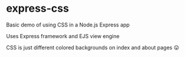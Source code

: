 # express-css
Basic demo of using CSS in a Node.js Express app

Uses Express framework and EJS view engine

CSS is just different colored backgrounds on index and about pages :stuck_out_tongue:
